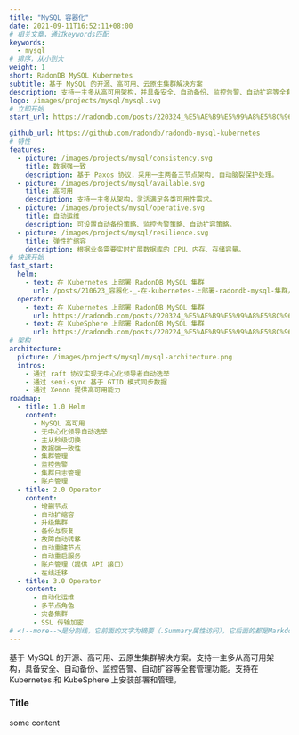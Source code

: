 ```yaml
---
title: "MySQL 容器化"
date: 2021-09-11T16:52:11+08:00
# 相关文章，通过keywords匹配
keywords:
  - mysql
# 排序，从小到大
weight: 1
short: RadonDB MySQL Kubernetes
subtitle: 基于 MySQL 的开源、高可用、云原生集群解决方案
description: 支持一主多从高可用架构，并具备安全、自动备份、监控告警、自动扩容等全套管理功能。支持在 Kubernetes 和 KubeSphere 上安装部署和管理。
logo: /images/projects/mysql/mysql.svg
# 立即开始
start_url: https://radondb.com/posts/220324_%E5%AE%B9%E5%99%A8%E5%8C%96-_-%E5%9C%A8-k8s-%E4%B8%8A%E9%83%A8%E7%BD%B2-radondb-mysql-operator-%E5%92%8C%E9%9B%86%E7%BE%A4/

github_url: https://github.com/radondb/radondb-mysql-kubernetes
# 特性
features:
  - picture: /images/projects/mysql/consistency.svg
    title: 数据强一致
    description: 基于 Paxos 协议，采用一主两备三节点架构, 自动脑裂保护处理。
  - picture: /images/projects/mysql/available.svg
    title: 高可用
    description: 支持一主多从架构，灵活满足各类可用性需求。
  - picture: /images/projects/mysql/operative.svg
    title: 自动运维
    description: 可设置自动备份策略、监控告警策略、自动扩容策略。
  - picture: /images/projects/mysql/resilience.svg
    title: 弹性扩缩容
    description: 根据业务需要实时扩展数据库的 CPU、内存、存储容量。  
# 快速开始
fast_start:
  helm:
    - text: 在 Kubernetes 上部署 RadonDB MySQL 集群
      url: /posts/210623_容器化-_-在-kubernetes-上部署-radondb-mysql-集群/
  operator:
    - text: 在 Kubernetes 上部署 RadonDB MySQL 集群
      url: https://radondb.com/posts/220324_%E5%AE%B9%E5%99%A8%E5%8C%96-_-%E5%9C%A8-k8s-%E4%B8%8A%E9%83%A8%E7%BD%B2-radondb-mysql-operator-%E5%92%8C%E9%9B%86%E7%BE%A4/
    - text: 在 KubeSphere 上部署 RadonDB MySQL 集群
      url: https://radondb.com/posts/220224_%E5%AE%B9%E5%99%A8%E5%8C%96-_-%E5%9C%A8-kubesphere-%E4%B8%AD%E9%83%A8%E7%BD%B2-mysql-%E9%9B%86%E7%BE%A4/
# 架构
architecture:
  picture: /images/projects/mysql/mysql-architecture.png
  intros:
    - 通过 raft 协议实现无中心化领导者自动选举
    - 通过 semi-sync 基于 GTID 模式同步数据
    - 通过 Xenon 提供高可用能力
roadmap:
  - title: 1.0 Helm
    content:
      - MySQL 高可用
      - 无中心化领导自动选举
      - 主从秒级切换
      - 数据强一致性
      - 集群管理
      - 监控告警
      - 集群日志管理
      - 账户管理
  - title: 2.0 Operator
    content:
      - 增删节点
      - 自动扩缩容
      - 升级集群
      - 备份与恢复
      - 故障自动转移
      - 自动重建节点
      - 自动重启服务
      - 账户管理（提供 API 接口）
      - 在线迁移
  - title: 3.0 Operator
    content:
      - 自动化运维
      - 多节点角色
      - 灾备集群
      - SSL 传输加密
# <!--more-->是分割线，它前面的文字为摘要（.Summary属性访问），它后面的都是Markdown格式内容（.Content），会自动匹配格式转成HTML
---
```


基于 MySQL 的开源、高可用、云原生集群解决方案。支持一主多从高可用架构，具备安全、自动备份、监控告警、自动扩容等全套管理功能。支持在 Kubernetes 和 KubeSphere 上安装部署和管理。

<!--more-->

### Title

some content
